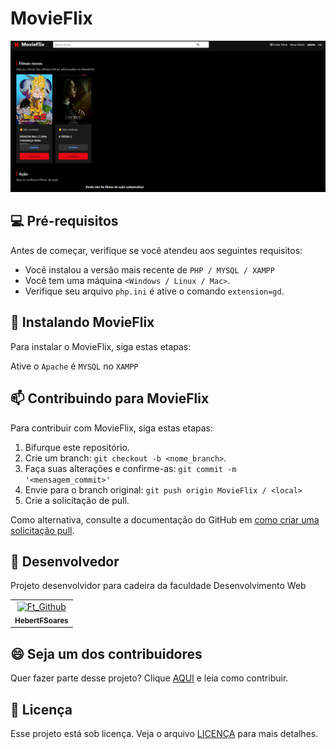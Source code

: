 # MovieFlix

<img src="img/image_projeto.png" alt="Exemplo imagem">


## 💻 Pré-requisitos

Antes de começar, verifique se você atendeu aos seguintes requisitos:

- Você instalou a versão mais recente de `PHP / MYSQL / XAMPP`
- Você tem uma máquina `<Windows / Linux / Mac>`.
- Verifique seu arquivo `php.ini` é ative o comando `extension=gd`.

## 🚀 Instalando MovieFlix

Para instalar o MovieFlix, siga estas etapas:

Ative o `Apache` é `MYSQL` no `XAMPP`

## 📫 Contribuindo para MovieFlix

Para contribuir com MovieFlix, siga estas etapas:

1. Bifurque este repositório.
2. Crie um branch: `git checkout -b <nome_branch>`.
3. Faça suas alterações e confirme-as: `git commit -m '<mensagem_commit>'`
4. Envie para o branch original: `git push origin MovieFlix / <local>`
5. Crie a solicitação de pull.

Como alternativa, consulte a documentação do GitHub em [como criar uma solicitação pull](https://help.github.com/en/github/collaborating-with-issues-and-pull-requests/creating-a-pull-request).

## 🤝 Desenvolvedor

Projeto desenvolvidor para cadeira da faculdade Desenvolvimento Web

<table>
  <tr>
    <td align="center">
      <a href="#" title="Hebert">
        <img src="https://avatars.githubusercontent.com/u/88061348?s=400&u=0f256aaecccd77a0d09b4b04b6a7f42e95729fbd&v=4" width="100px;" alt="Ft_Github"/><br>
        <sub>
          <b>HebertFSoares</b>
        </sub>
      </a>
    </td>
  </tr>
</table>

## 😄 Seja um dos contribuidores

Quer fazer parte desse projeto? Clique [AQUI](CONTRIBUTING.md) e leia como contribuir.

## 📝 Licença

Esse projeto está sob licença. Veja o arquivo [LICENÇA](LICENSE.md) para mais detalhes.
